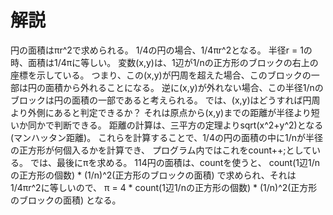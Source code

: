 # 解説

円の面積はπr^2で求められる。
1/4の円の場合、1/4πr^2となる。
半径r = 1の時、面積は1/4πに等しい。
変数(x,y)は、1辺が1/nの正方形のブロックの右上の座標を示している。
つまり、この(x,y)が円周を超えた場合、このブロックの一部は円の面積から外れることになる。
逆に(x,y)が外れない場合、この半径1/nのブロックは円の面積の一部であると考えられる。
では、(x,y)はどうすれば円周より外側にあると判定できるか？
それは原点から(x,y)までの距離が半径より短いか同かで判断できる。
距離の計算は、三平方の定理よりsqrt(x^2+y^2)となる(マンハッタン距離)。
これらを計算することで、1/4の円の面積の中に1/nが半径の正方形が何個入るかを計算でき、
プログラム内ではこれをcount++;としている。
では、最後にπを求める。
114円の面積は、countを使うと、
count(1辺1/nの正方形の個数) * (1/n)^2(正方形のブロックの面積)
で求められ、それは
1/4πr^2に等しいので、
π = 4 * count(1辺1/nの正方形の個数) * (1/n)^2(正方形のブロックの面積)
となる。

